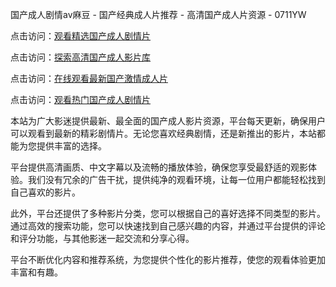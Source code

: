 国产成人剧情av麻豆 - 国产经典成人片推荐 - 高清国产成人片资源 - 0711YW

点击访问：<a href="https://heiliaoga6s9v.pages.dev">观看精选国产成人剧情片</a>

点击访问：<a href="https://heiliaoow5kzm.pages.dev">探索高清国产成人影片库</a>

点击访问：<a href="https://heiliao2dmwwy.pages.dev">在线观看最新国产激情成人片</a>

点击访问：<a href="https://heiliaoll4qsx.pages.dev">观看热门国产成人剧情片</a>

本站为广大影迷提供最新、最全面的国产成人影片资源，平台每天更新，确保用户可以观看到最新的精彩剧情片。无论您喜欢经典剧情，还是新推出的影片，本站都能为您提供丰富的选择。

平台提供高清画质、中文字幕以及流畅的播放体验，确保您享受最舒适的观影体验。我们没有冗余的广告干扰，提供纯净的观看环境，让每一位用户都能轻松找到自己喜欢的影片。

此外，平台还提供了多种影片分类，您可以根据自己的喜好选择不同类型的影片。通过高效的搜索功能，您可以快速找到自己感兴趣的内容，并通过平台提供的评论和评分功能，与其他影迷一起交流和分享心得。

平台不断优化内容和推荐系统，为您提供个性化的影片推荐，使您的观看体验更加丰富和有趣。

<span style="display:none;">[Canonical link]( )</span>
